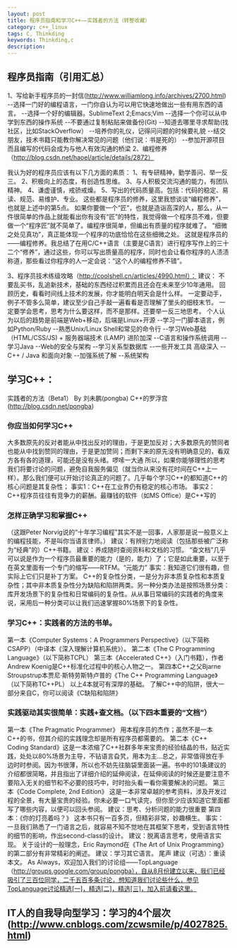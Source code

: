 ```yaml
---
layout: post
title: 程序员指南和学习C++——实践者的方法（转整收藏）
category: c++_linux
tags: C, Thinkding
keywords: Thinkding,c
description:
---
```


## 程序员指南（引用汇总）
1、写给新手程序员的一封信(http://www.williamlong.info/archives/2700.html)
    --选择一门好的编程语言，一门你自认为可以用它快速地做出一些有用东西的语言。
    --选择一个好的编辑器。SublimeText 2;Emacs;Vim
    --选择一个你可以从中学到东西的操作系统
    --不要通过复制粘贴来做备份(Git)
    --知道去哪里寻求帮助(找社区，比如StackOverflow）
    --培养你的礼仪，记得问问题的时候要礼貌
    --结交朋友，技术书籍只能教你解决常见的问题（他们说：书是死的）
    --参加开源项目而且编写的代码会成为与他人有效沟通的桥梁
2、编程修养（http://blog.csdn.net/haoel/article/details/2872）

我认为好的程序员应该有以下几方面的素质：
  1、有专研精神，勤学善问、举一反三。
  2、积极向上的态度，有创造性思维。
  3、与人积极交流沟通的能力，有团队精神。
  4、谦虚谨慎，戒骄戒燥。
  5、写出的代码质量高。包括：代码的稳定、易读、规范、易维护、专业。
这些都是程序员的修养，这里我想谈谈“编程修养”，也就是上述中的第5点。
如果你要做一个“匠”，也就是造诣高深的人，那么，从一件很简单的作品上就能看出你有没有“匠”的特性，我觉得做一个程序员不难，但要做一个“程序匠”就不简单了。编程序很简单，但编出有质量的程序就难了。
“细微之处见真功”，真正能体现一个程序的功底恰恰在这些细微之处。
这就是程序员的——编程修养。我总结了在用C/C++语言（主要是C语言）进行程序写作上的三十二个“修养”，通过这些，你可以写出质量高的程序，同时也会让看你程序的人渍渍称道，那些看过你程序的人一定会说：“这个人的编程修养不错”。

3、程序员技术练级攻略（http://coolshell.cn/articles/4990.html）：
    建议： 不要乱买书，乱追新技术，基础的东西经过积累而且还会在未来至少10年通用。 回顾历史，看看时间线上技术的发展，你才能明白明天会是什么样。 
一定要动手，例子不管多么简单，建议至少自己手敲一遍看看是否理解了里头的细枝末节。 一定要学会思考，思考为什么要这样，而不是那样。还要举一反三地思考。
个人认为以后的趋势是前端是Web+移动，后端是Linux+开源
    --学习一门脚本语言，例如Python/Ruby
    --熟悉Unix/Linux Shell和常见的命令行
    --学习Web基础（HTML/CSS/JS) + 服务器端技术 (LAMP)
进阶加深
    --C语言和操作系统调用
    --学习Java
    --Web的安全与架构
    --学习关系型数据库
    --一些开发工具
高级深入
    --C++ / Java 和面向对象
    --加强系统了解
    --系统架构



## 学习C++：
实践者的方法（Beta1） By 刘未鹏(pongba) 
C++的罗浮宫(http://blog.csdn.net/pongba)
### 你应当如何学习C++ 
大多数原先的反对者能从中找出反对的理由，于是更加反对；大多数原先的赞同者也能从中找到赞同的理由，于是更加赞同；而剩下来的原先没有明确意见的，看双方各有各的道理，可能还是没有头绪。啰嗦一大通 
所以，如果你能够理性的思考我们将要讨论的问题，避免自我服务偏见（就当你从来没有花时间在C++上一样）。那么我们便可以开始讨论真正的问题了。几乎每个学习C++的都知道C++的核心问题是其复杂性； 
事实1：C++在工业界仍有稳定的核心市场。 
事实2：C++程序员往往有竞争力的薪酬。最赚钱的软件（如MS Office）是C++写的

### 怎样正确学习和掌握C++ 
（这跟Peter Norvig说的“十年学习编程”其实不是一回事，人家那是说一般意义上的编程技能，不是叫你当语言律师。） 
建议：有辨别力地阅读（包括那些被广泛称为“经典”的）C++书籍。 
建议：养成随时查阅资料和文档的习惯。 
“查文档”几乎可以说是作为一个程序员最重要的能力（是的，能力）了；它是如此重要，以至于在英文里面有一个专门的缩写——RTFM。“元能力” 
事实：我知道它们很有趣，但实际上它们只是补丁方案。 
C++的复杂性分类，一是分为非本质复杂性和本质复杂性；其中非本质复杂性分为缺陷和陷阱两类。另一种分类办法是按照场景分类：库开发场景下的复杂性和日常编码的复杂性。从从事日常编码的实践者的角度来说，采用后一种分类可以让我们迅速掌握80%场景下的复杂性。 
### 学习C++：实践者的方法的书单。 
第一本《Computer Systems：A Programmers Perspective》（以下简称CSAPP）（中译本《深入理解计算机系统》）。 
第二本《The C Programming Language》（以下简称TCPL） 
第三本《Accelerated C++》（入门书籍），作者Andrew Koenig是C++标准化过程中的核心人物之一。 
第四本C++之父Bjarne Stroupstrup本贾尼·斯特劳斯特卢普的《The C++ Programming Language》（以下简称TC++PL） 
以上4本就可有深厚的基础。 
了解C++中的陷阱，很大一部分来自C，你可以阅读《C缺陷和陷阱》 
### 实践驱动其实很简单：实践+查文档。（以下四本重要的“文档”） 
第一本《The Pragmatic Programmer》 用本程序员的杰作；虽然不是一本C++的书，但其介绍的实践理念却是所有程序员都需要的。 
第二本《C++ Coding Standard》这是一本浓缩了C++社群多年来宝贵的经验结晶的书，贴近实践，处处以80%场景为主导，不钻语言旮旯，用本为主…总之，非常值得放在手边时时参阅。因为书很薄，所以也不妨先往脑袋里面装一遍。书中的101条建议的介绍都很简略，并且指出了详细介绍的延伸阅读，在延伸阅读的时候还是要注意不要陷入无关的细节和不必要的技巧中，时时抬头看一看你需要解决的问题。 
第三本《Code Complete, 2nd Edition》 这是一本非常卓越的参考资料，涉及开发过程的全景，有大量宝贵的经验。你未必要一口气读完，但你至少应该知道它里面都写了哪些内容，以便可以回头参阅。 
建议：思考、分析问题的能力很重要 
第四本：《你的灯亮着吗？》 这本书只有一百多页，但精彩非常，妙趣横生。 
事实：一旦我们熟悉了一门语言之后，就容易不知不觉地在其框架下思考，受到语言特性的细节的影响，作出second-class的设计。 
建议：脱离语言思考，使用语言实现。 
关于设计的一般理念，Eric Raymond在《The Art of Unix Programming》的第二部分有非常精彩的阐述。 
建议：学习其它语言。 
尾声 
建议（可选）：重读本文。 
As Always，欢迎加入我们的讨论组——TopLanguage（http://groups.google.com/group/pongba），自从8月份建立以来，我们已经吸引了三百位同学，二千五百多条讨论，想知道我们讨论些什么，参见TopLanguage讨论精选[一]，精选[二]，精选[三]，加入前请看这里。


##  IT人的自我导向型学习：学习的4个层次 (http://www.cnblogs.com/zcwsmile/p/4027825.html)


